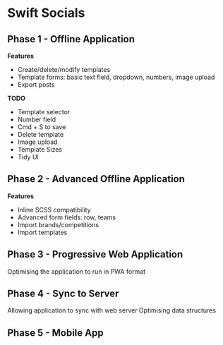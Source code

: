 # Swift Socials

## Phase 1 - Offline Application
**Features**
- Create/delete/modify templates
- Template forms: basic text field, dropdown, numbers, image upload
- Export posts

**TODO**
- Template selector
- Number field
- Cmd + S to save
- Delete template
- Image upload
- Template Sizes
- Tidy UI

## Phase 2 - Advanced Offline Application
**Features**
- Inline SCSS compatibility
- Advanced form fields: row, teams
- Import brands/competitions
- Import templates

## Phase 3 - Progressive Web Application
Optimising the application to run in PWA format


## Phase 4 - Sync to Server
Allowing application to sync with web server
Optimising data structures

## Phase 5 - Mobile App

